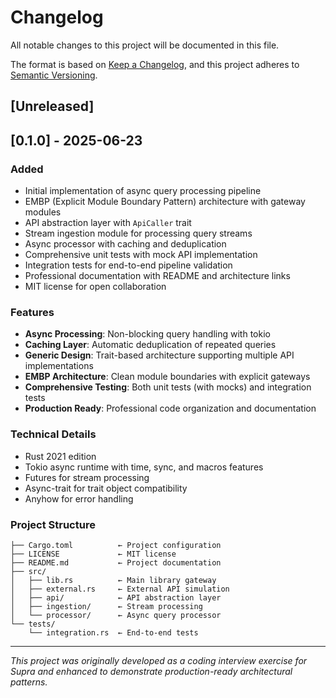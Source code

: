 # Changelog

All notable changes to this project will be documented in this file.

The format is based on [Keep a Changelog](https://keepachangelog.com/en/1.0.0/),
and this project adheres to [Semantic Versioning](https://semver.org/spec/v2.0.0.html).

## [Unreleased]

## [0.1.0] - 2025-06-23

### Added
- Initial implementation of async query processing pipeline
- EMBP (Explicit Module Boundary Pattern) architecture with gateway modules
- API abstraction layer with `ApiCaller` trait
- Stream ingestion module for processing query streams
- Async processor with caching and deduplication
- Comprehensive unit tests with mock API implementation
- Integration tests for end-to-end pipeline validation
- Professional documentation with README and architecture links
- MIT license for open collaboration

### Features
- **Async Processing**: Non-blocking query handling with tokio
- **Caching Layer**: Automatic deduplication of repeated queries
- **Generic Design**: Trait-based architecture supporting multiple API implementations
- **EMBP Architecture**: Clean module boundaries with explicit gateways
- **Comprehensive Testing**: Both unit tests (with mocks) and integration tests
- **Production Ready**: Professional code organization and documentation

### Technical Details
- Rust 2021 edition
- Tokio async runtime with time, sync, and macros features
- Futures for stream processing
- Async-trait for trait object compatibility
- Anyhow for error handling

### Project Structure
```
├── Cargo.toml          ← Project configuration
├── LICENSE             ← MIT license
├── README.md           ← Project documentation
├── src/
│   ├── lib.rs          ← Main library gateway
│   ├── external.rs     ← External API simulation
│   ├── api/            ← API abstraction layer
│   ├── ingestion/      ← Stream processing
│   └── processor/      ← Async query processor
└── tests/
    └── integration.rs  ← End-to-end tests
```

---

*This project was originally developed as a coding interview exercise for Supra and enhanced to demonstrate production-ready architectural patterns.*